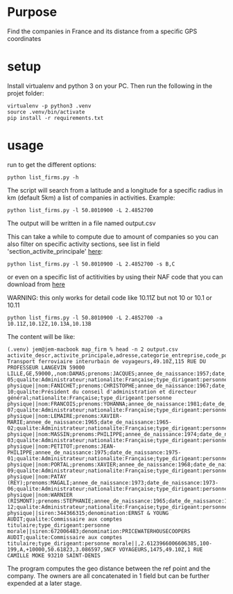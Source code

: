 # Purpose

Find the companies in France and its distance from a specific GPS coordinates

# setup

Install virtualenv and python 3 on your PC. Then run the following in the projet folder:

    virtualenv -p python3 .venv
    source .venv/bin/activate
    pip install -r requirements.txt

# usage

run to get the different options:

    python list_firms.py -h 

The script will search from a latitude and a longitude for a specific radius in km (default 5km) a list of companies in activities. Example:

    python list_firms.py -l 50.8010900 -L 2.4852700 

The output will be written in a file named output.csv

This can take a while to compute due to amount of companies so you can also filter on specific activity sections, see list in field 'section_activite_principale' [here](https://recherche-entreprises.api.gouv.fr/docs/#tag/Recherche-geographique):

    python list_firms.py -l 50.8010900 -L 2.4852700 -s B,C

or even on a specific list of actitivities by using their NAF code that you can download from [here](https://www.insee.fr/fr/information/2120875)

WARNING: this only works for detail code like 10.11Z but not 10 or 10.1 or 10.11

    python list_firms.py -l 50.8010900 -L 2.4852700 -a 10.11Z,10.12Z,10.13A,10.13B

The content will be like:

    (.venv) jem@jem-macbook map_firm % head -n 2 output.csv 
    activite_descr,activite_principale,adresse,categorie_entreprise,code_postal,date_fermeture,dirigeants,distance_to_ref,etablissement_tranche_effectif_salarie,etat_administratif,firm_tranche_effectif_salarie,latitude,longitude,nom_complet,nombre_etablissements_ouverts,siege_activite_principale,siege_adresse
    Transport ferroviaire interurbain de voyageurs,49.10Z,115 RUE DU PROFESSEUR LANGEVIN 59000 LILLE,GE,59000,,nom:DAMAS;prenoms:JACQUES;annee_de_naissance:1957;date_de_naissance:1957-05;qualite:Administrateur;nationalite:Française;type_dirigeant:personne physique||nom:FANICHET;prenoms:CHRISTOPHE;annee_de_naissance:1967;date_de_naissance:1967-10;qualite:Président du conseil d'administration et directeur général;nationalite:Française;type_dirigeant:personne physique||nom:FRANCOIS;prenoms:YOHANNA;annee_de_naissance:1981;date_de_naissance:1981-07;qualite:Administrateur;nationalite:Française;type_dirigeant:personne physique||nom:LEMAIRE;prenoms:XAVIER-MARIE;annee_de_naissance:1965;date_de_naissance:1965-02;qualite:Administrateur;nationalite:Française;type_dirigeant:personne physique||nom:MASSIN;prenoms:PHILIPPE;annee_de_naissance:1974;date_de_naissance:1974-03;qualite:Administrateur;nationalite:Française;type_dirigeant:personne physique||nom:PETITOT;prenoms:JEAN-PHILIPPE;annee_de_naissance:1975;date_de_naissance:1975-01;qualite:Administrateur;nationalite:Française;type_dirigeant:personne physique||nom:PORTAL;prenoms:XAVIER;annee_de_naissance:1968;date_de_naissance:1968-09;qualite:Administrateur;nationalite:Française;type_dirigeant:personne physique||nom:PATAY (REY);prenoms:MAGALI;annee_de_naissance:1973;date_de_naissance:1973-06;qualite:Administrateur;nationalite:Française;type_dirigeant:personne physique||nom:WARNIER (RISMONT);prenoms:STEPHANIE;annee_de_naissance:1965;date_de_naissance:1965-12;qualite:Administrateur;nationalite:Française;type_dirigeant:personne physique||siren:344366315;denomination:ERNST & YOUNG AUDIT;qualite:Commissaire aux comptes titulaire;type_dirigeant:personne morale||siren:672006483;denomination:PRICEWATERHOUSECOOPERS AUDIT;qualite:Commissaire aux comptes titulaire;type_dirigeant:personne morale||,2.6123966006606385,100-199,A,+10000,50.61823,3.086597,SNCF VOYAGEURS,1475,49.10Z,1 RUE CAMILLE MOKE 93210 SAINT-DENIS

The program computes the geo distance between the ref point and the company. The owners are all concatenated in 1 field but can be further expended at a later stage.


